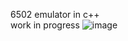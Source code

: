 6502 emulator in c++ <br>
work in progress 
![image](https://github.com/user-attachments/assets/ab21cccd-700d-47d1-81d2-845ba0672165)
